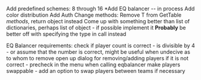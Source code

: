 Add predefined schemes: 8 through 16
*Add EQ balancer -- in process
Add color distribution
Add Auth
Change methods: Remove T from GetTable *methods*, return object instead
Come up with something better than list of dictionaries, perhaps list of object - if possible implement it
**Probably** be better off with specifying the type in call instead

EQ Balancer requirements:
	check if player count is correct - is divisible by 4 - or assume that the number is correct,
	might be useful when undecive as to whom to remove
	open up dialog for removing/adding players if it is not correct - precheck in the menu when calling eqbalancer
	make players swappable - add an option to swap players between teams if necessary
